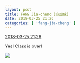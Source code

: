 ```yaml
---
layout: post
title: FANG Jia-cheng (方加成)
date: 2018-03-25 21:26
categories: [ 'fang-jia-cheng' ]
---
```


<div class="weibo-info">
  <a href="https://weibo.com/6505661195/G939NosL8">2018-03-25 21:26</a>
</div>

Yes! Class is over!

<!-- more -->

<a href="//wx1.sinaimg.cn/mw690/0076h5Fhgy1fppdtzqu57j30u01hchdt.jpg">
  <img class="weibo-pic-preview" src="//wx1.sinaimg.cn/orj360/0076h5Fhgy1fppdtzqu57j30u01hchdt.jpg" />
</a>
